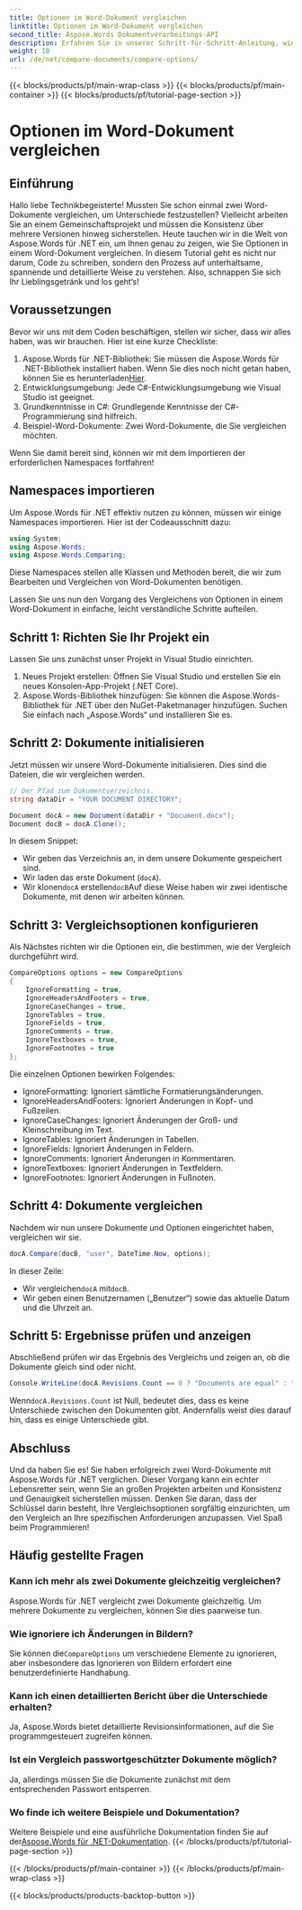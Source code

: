 ```yaml
---
title: Optionen im Word-Dokument vergleichen
linktitle: Optionen im Word-Dokument vergleichen
second_title: Aspose.Words Dokumentverarbeitungs-API
description: Erfahren Sie in unserer Schritt-für-Schritt-Anleitung, wie Sie Word-Dokumente mit Aspose.Words für .NET vergleichen. Stellen Sie mühelos die Dokumentkonsistenz sicher.
weight: 10
url: /de/net/compare-documents/compare-options/
---
```


{{< blocks/products/pf/main-wrap-class >}}
{{< blocks/products/pf/main-container >}}
{{< blocks/products/pf/tutorial-page-section >}}

# Optionen im Word-Dokument vergleichen

## Einführung

Hallo liebe Technikbegeisterte! Mussten Sie schon einmal zwei Word-Dokumente vergleichen, um Unterschiede festzustellen? Vielleicht arbeiten Sie an einem Gemeinschaftsprojekt und müssen die Konsistenz über mehrere Versionen hinweg sicherstellen. Heute tauchen wir in die Welt von Aspose.Words für .NET ein, um Ihnen genau zu zeigen, wie Sie Optionen in einem Word-Dokument vergleichen. In diesem Tutorial geht es nicht nur darum, Code zu schreiben, sondern den Prozess auf unterhaltsame, spannende und detaillierte Weise zu verstehen. Also, schnappen Sie sich Ihr Lieblingsgetränk und los geht‘s!

## Voraussetzungen

Bevor wir uns mit dem Coden beschäftigen, stellen wir sicher, dass wir alles haben, was wir brauchen. Hier ist eine kurze Checkliste:

1.  Aspose.Words für .NET-Bibliothek: Sie müssen die Aspose.Words für .NET-Bibliothek installiert haben. Wenn Sie dies noch nicht getan haben, können Sie es herunterladen[Hier](https://releases.aspose.com/words/net/).
2. Entwicklungsumgebung: Jede C#-Entwicklungsumgebung wie Visual Studio ist geeignet.
3. Grundkenntnisse in C#: Grundlegende Kenntnisse der C#-Programmierung sind hilfreich.
4. Beispiel-Word-Dokumente: Zwei Word-Dokumente, die Sie vergleichen möchten.

Wenn Sie damit bereit sind, können wir mit dem Importieren der erforderlichen Namespaces fortfahren!

## Namespaces importieren

Um Aspose.Words für .NET effektiv nutzen zu können, müssen wir einige Namespaces importieren. Hier ist der Codeausschnitt dazu:

```csharp
using System;
using Aspose.Words;
using Aspose.Words.Comparing;
```

Diese Namespaces stellen alle Klassen und Methoden bereit, die wir zum Bearbeiten und Vergleichen von Word-Dokumenten benötigen.

Lassen Sie uns nun den Vorgang des Vergleichens von Optionen in einem Word-Dokument in einfache, leicht verständliche Schritte aufteilen.

## Schritt 1: Richten Sie Ihr Projekt ein

Lassen Sie uns zunächst unser Projekt in Visual Studio einrichten.

1. Neues Projekt erstellen: Öffnen Sie Visual Studio und erstellen Sie ein neues Konsolen-App-Projekt (.NET Core).
2. Aspose.Words-Bibliothek hinzufügen: Sie können die Aspose.Words-Bibliothek für .NET über den NuGet-Paketmanager hinzufügen. Suchen Sie einfach nach „Aspose.Words“ und installieren Sie es.

## Schritt 2: Dokumente initialisieren

Jetzt müssen wir unsere Word-Dokumente initialisieren. Dies sind die Dateien, die wir vergleichen werden.

```csharp
// Der Pfad zum Dokumentverzeichnis.
string dataDir = "YOUR DOCUMENT DIRECTORY";

Document docA = new Document(dataDir + "Document.docx");
Document docB = docA.Clone();
```

In diesem Snippet:
- Wir geben das Verzeichnis an, in dem unsere Dokumente gespeichert sind.
- Wir laden das erste Dokument (`docA`).
-  Wir klonen`docA` erstellen`docB`Auf diese Weise haben wir zwei identische Dokumente, mit denen wir arbeiten können.

## Schritt 3: Vergleichsoptionen konfigurieren

Als Nächstes richten wir die Optionen ein, die bestimmen, wie der Vergleich durchgeführt wird.

```csharp
CompareOptions options = new CompareOptions
{
	IgnoreFormatting = true,
	IgnoreHeadersAndFooters = true,
	IgnoreCaseChanges = true,
	IgnoreTables = true,
	IgnoreFields = true,
	IgnoreComments = true,
	IgnoreTextboxes = true,
	IgnoreFootnotes = true
};
```

Die einzelnen Optionen bewirken Folgendes:
- IgnoreFormatting: Ignoriert sämtliche Formatierungsänderungen.
- IgnoreHeadersAndFooters: Ignoriert Änderungen in Kopf- und Fußzeilen.
- IgnoreCaseChanges: Ignoriert Änderungen der Groß- und Kleinschreibung im Text.
- IgnoreTables: Ignoriert Änderungen in Tabellen.
- IgnoreFields: Ignoriert Änderungen in Feldern.
- IgnoreComments: Ignoriert Änderungen in Kommentaren.
- IgnoreTextboxes: Ignoriert Änderungen in Textfeldern.
- IgnoreFootnotes: Ignoriert Änderungen in Fußnoten.

## Schritt 4: Dokumente vergleichen

Nachdem wir nun unsere Dokumente und Optionen eingerichtet haben, vergleichen wir sie.

```csharp
docA.Compare(docB, "user", DateTime.Now, options);
```

In dieser Zeile:
-  Wir vergleichen`docA` mit`docB`.
- Wir geben einen Benutzernamen („Benutzer“) sowie das aktuelle Datum und die Uhrzeit an.

## Schritt 5: Ergebnisse prüfen und anzeigen

Abschließend prüfen wir das Ergebnis des Vergleichs und zeigen an, ob die Dokumente gleich sind oder nicht.

```csharp
Console.WriteLine(docA.Revisions.Count == 0 ? "Documents are equal" : "Documents are not equal");
```

 Wenn`docA.Revisions.Count` ist Null, bedeutet dies, dass es keine Unterschiede zwischen den Dokumenten gibt. Andernfalls weist dies darauf hin, dass es einige Unterschiede gibt.

## Abschluss

Und da haben Sie es! Sie haben erfolgreich zwei Word-Dokumente mit Aspose.Words für .NET verglichen. Dieser Vorgang kann ein echter Lebensretter sein, wenn Sie an großen Projekten arbeiten und Konsistenz und Genauigkeit sicherstellen müssen. Denken Sie daran, dass der Schlüssel darin besteht, Ihre Vergleichsoptionen sorgfältig einzurichten, um den Vergleich an Ihre spezifischen Anforderungen anzupassen. Viel Spaß beim Programmieren!

## Häufig gestellte Fragen

### Kann ich mehr als zwei Dokumente gleichzeitig vergleichen?  
Aspose.Words für .NET vergleicht zwei Dokumente gleichzeitig. Um mehrere Dokumente zu vergleichen, können Sie dies paarweise tun.

### Wie ignoriere ich Änderungen in Bildern?  
 Sie können die`CompareOptions` um verschiedene Elemente zu ignorieren, aber insbesondere das Ignorieren von Bildern erfordert eine benutzerdefinierte Handhabung.

### Kann ich einen detaillierten Bericht über die Unterschiede erhalten?  
Ja, Aspose.Words bietet detaillierte Revisionsinformationen, auf die Sie programmgesteuert zugreifen können.

### Ist ein Vergleich passwortgeschützter Dokumente möglich?  
Ja, allerdings müssen Sie die Dokumente zunächst mit dem entsprechenden Passwort entsperren.

### Wo finde ich weitere Beispiele und Dokumentation?  
 Weitere Beispiele und eine ausführliche Dokumentation finden Sie auf der[Aspose.Words für .NET-Dokumentation](https://reference.aspose.com/words/net/).
{{< /blocks/products/pf/tutorial-page-section >}}

{{< /blocks/products/pf/main-container >}}
{{< /blocks/products/pf/main-wrap-class >}}

{{< blocks/products/products-backtop-button >}}
